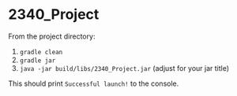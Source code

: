 # 2340_Project
From the project directory:
1. `gradle clean`
2. `gradle jar`
3. `java -jar build/libs/2340_Project.jar` (adjust for your jar title)

This should print `Successful launch!` to the console.
